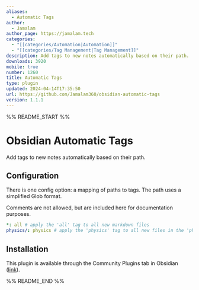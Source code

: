 ```yaml
---
aliases:
  - Automatic Tags
author:
  - Jamalam
author_page: https://jamalam.tech
categories:
  - "[[categories/Automation|Automation]]"
  - "[[categories/Tag Management|Tag Management]]"
description: Add tags to new notes automatically based on their path.
downloads: 3920
mobile: true
number: 1260
title: Automatic Tags
type: plugin
updated: 2024-04-14T17:35:50
url: https://github.com/Jamalam360/obsidian-automatic-tags
version: 1.1.1
---
```


%% README_START %%

# Obsidian Automatic Tags

Add tags to new notes automatically based on their path.

## Configuration

There is one config option: a mapping of paths to tags. The path uses a simplified Glob format.

Comments are not allowed, but are included here for documentation purposes.

```yml
*: all # apply the 'all' tag to all new markdown files
physics/: physics # apply the 'physics' tag to all new files in the 'physics' folder
```

## Installation

This plugin is available through the Community Plugins tab in Obsidian ([link](https://obsidian.md/plugins?id=automatic-tags)).


%% README_END %%